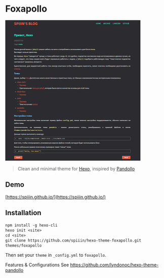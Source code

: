 # Foxapollo

![hexo-theme-fox](https://github.com/spiiin/hexo-theme-foxapollo/raw/master/source/screenshots/hexo-fox.png)

> Clean and minimal theme for [Hexo](https://hexo.io/ko/index.html), inspired by [Pandollo](https://github.com/lyndonoc/hexo-theme-pandollo)

## Demo
[https://spiiin.github.io/](https://spiiin.github.io/)

## Installation
```
npm install -g hexo-cli
hexo init <site>
cd <site>
git clone https://github.com/spiiin/hexo-theme-foxapollo.git themes/foxapollo
```
Then set your `theme` in `_config.yml` to `foxapollo`.

Features & Configurations
See https://github.com/lyndonoc/hexo-theme-pandollo